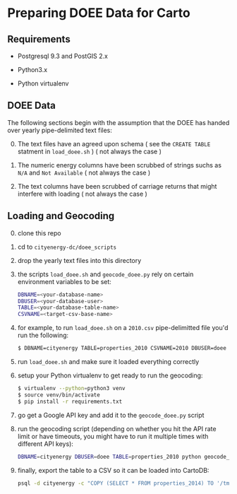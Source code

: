 # Preparing DOEE Data for Carto

## Requirements

- Postgresql 9.3 and PostGIS 2.x

- Python3.x

- Python virtualenv

## DOEE Data

The following sections begin with the assumption that the DOEE has handed over yearly pipe-delimited text files:

0. The text files have an agreed upon schema ( see the `CREATE TABLE` statment in `load_doee.sh` ) ( not always the case )

0. The numeric energy columns have been scrubbed of strings suchs as `N/A` and `Not Available` ( not always the case )

0. The text columns have been scrubbed of carriage returns that might interfere with loading ( not always the case )

## Loading and Geocoding

0. clone this repo

0. cd to `cityenergy-dc/doee_scripts`

0. drop the yearly text files into this directory

0. the scripts `load_doee.sh` and  `geocode_doee.py` rely on certain environment variables to be set:

    ```bash
    DBNAME=<your-database-name> 
    DBUSER=<your-database-user>
    TABLE=<your-database-table-name>
    CSVNAME=<target-csv-base-name> 
    ```
0. for example, to run `load_doee.sh` on a `2010.csv` pipe-delimitted file you'd run the following:

    ```bash
    $ DBNAME=cityenergy TABLE=properties_2010 CSVNAME=2010 DBUSER=doee ./load_doee.sh    
    ```
0. run `load_doee.sh` and make sure it loaded everything correctly

0. setup your Python virtualenv to get ready to run the geocoding:

    ```bash
    $ virtualenv --python=python3 venv
    $ source venv/bin/activate
    $ pip install -r requirements.txt 
    ```
0. go get a Google API key and add it to the `geocode_doee.py` script

0. run the geocoding script (depending on whether you hit the API rate limit or have timeouts, you might have to run it multiple times with different API keys):

    ```bash
    DBNAME=cityenergy DBUSER=doee TABLE=properties_2010 python geocode_doee.py
    ```
0. finally, export the table to a CSV so it can be loaded into CartoDB:

    ```bash
    psql -d cityenergy -c "COPY (SELECT * FROM properties_2014) TO '/tmp/t2014.csv' With CSV  HEADER DELIMITER '|';"
    ```
